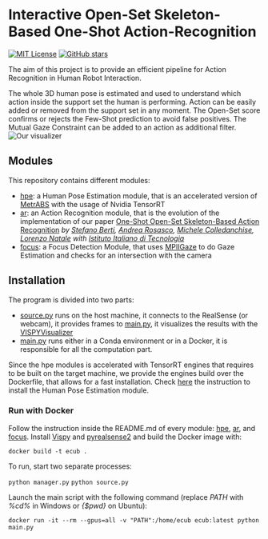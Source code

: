 # Interactive Open-Set Skeleton-Based One-Shot Action-Recognition

[![MIT License](https://img.shields.io/badge/license-MIT-green)](https://opensource.org/licenses/MIT)
[![GitHub stars](https://img.shields.io/github/stars/stefanoberti/ISBFSAR.svg?style=flat-square&logo=github&label=Stars&logoColor=white)](https://github.com/hysts/pytorch_mpiigaze)

The aim of this project is to provide an efficient pipeline for Action Recognition in Human Robot Interaction.

The whole 3D human pose is estimated and used to understand which action inside the support set the human is performing.
Action can be easily added or removed from the support set in any moment.
The Open-Set score confirms or rejects the Few-Shot prediction to avoid false positives.
The Mutual Gaze Constraint can be added to an action as additional filter.
![Our visualizer](assets/demo.gif)
## Modules
This repository contains different modules:
- [hpe](modules/hpe): a Human Pose Estimation module, that is an accelerated version of [MetrABS](https://github.com/isarandi/metrabs) with the usage of Nvidia TensorRT
- [ar](modules/ar): an Action Recognition module, that is the evolution of the implementation of our paper [One-Shot Open-Set Skeleton-Based Action Recognition](https://arxiv.org/abs/2209.04288) _by [Stefano Berti](https://github.com/stefanoberti), [Andrea Rosasco](https://github.com/andrearosasco), [Michele Colledanchise](https://github.com/miccol), [Lorenzo Natale](https://github.com/lornat75) with [Istituto Italiano di Tecnologia](https://iit.it)_
- [focus](modules/focus): a Focus Detection Module, that uses [MPIIGaze](https://github.com/hysts/pytorch_mpiigaze) to do Gaze Estimation and checks for an intersection with the camera

## Installation

The program is divided into two parts:
- [source.py](source.py) runs on the host machine, it connects to the RealSense (or webcam), it provides frames to [main.py](main.py), it visualizes the results with the [VISPYVisualizer](utils/output.py)
- [main.py](main.py) runs either in a Conda environment or in a Docker, it is responsible for all the computation part.

Since the hpe modules is accelerated with TensorRT engines that requires to be built on the target machine, we provide the engines build over the Dockerfile, that allows for a fast installation.
Check [here](modules/hpe/README.md) the instruction to install the Human Pose Estimation module.


### Run with Docker
Follow the instruction inside the README.md of every module: [hpe](modules/hpe/README.md), [ar](modules/ar/README.md), and [focus](modules/focus/README.md).
Install [Vispy](https://github.com/vispy/vispy) and [pyrealsense2](https://pypi.org/project/pyrealsense2/) and build the Docker image with:

`docker build -t ecub .`

To run, start two separate processes:

`python manager.py`
`python source.py`

Launch the main script with the following command (replace _PATH_ with _%cd%_ in Windows or _{$pwd}_ on Ubuntu):

`docker run -it --rm --gpus=all -v "PATH":/home/ecub ecub:latest python main.py`
